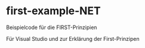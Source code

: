 # first-example-NET
Beispielcode für die FIRST-Prinzipien

Für Visual Studio und zur Erklärung der First-Prinzipen
